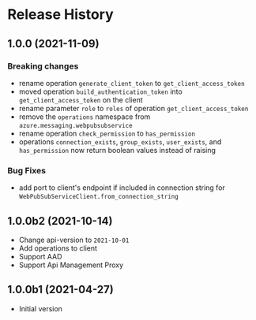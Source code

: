 # Release History

## 1.0.0 (2021-11-09)

### Breaking changes

- rename operation `generate_client_token` to `get_client_access_token`
- moved operation `build_authentication_token` into `get_client_access_token` on the client
- rename parameter `role` to `roles` of operation `get_client_access_token`
- remove the `operations` namespace from `azure.messaging.webpubsubservice`
- rename operation `check_permission` to `has_permission`
- operations `connection_exists`, `group_exists`, `user_exists`, and `has_permission` now return boolean values instead of raising

### Bug Fixes

- add port to client's endpoint if included in connection string for `WebPubSubServiceClient.from_connection_string`

## 1.0.0b2 (2021-10-14)

- Change api-version to `2021-10-01`
- Add operations to client
- Support AAD
- Support Api Management Proxy

## 1.0.0b1 (2021-04-27)

- Initial version

